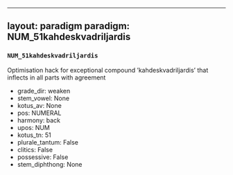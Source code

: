 
---
layout: paradigm
paradigm: NUM_51kahdeskvadriljardis
---
### ` NUM_51kahdeskvadriljardis `

Optimisation hack for exceptional compound ’kahdeskvadriljardis’ that inflects in all parts with agreement
* grade_dir: weaken
* stem_vowel: None
* kotus_av: None
* pos: NUMERAL
* harmony: back
* upos: NUM
* kotus_tn: 51
* plurale_tantum: False
* clitics: False
* possessive: False
* stem_diphthong: None
